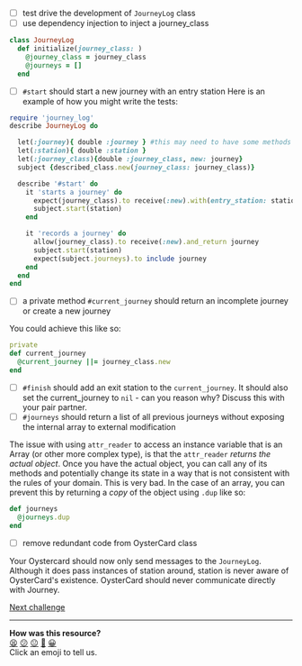 - [ ] test drive the development of `JourneyLog` class
- [ ] use dependency injection to inject a journey_class
```ruby
class JourneyLog
  def initialize(journey_class: )
    @journey_class = journey_class
    @journeys = []
  end
```
- [ ] `#start` should start a new journey with an entry station
Here is an example of how you might write the tests:

```ruby
require 'journey_log'
describe JourneyLog do

  let(:journey){ double :journey } #this may need to have some methods
  let(:station){ double :station }
  let(:journey_class){double :journey_class, new: journey}
  subject {described_class.new(journey_class: journey_class)}

  describe '#start' do
    it 'starts a journey' do
      expect(journey_class).to receive(:new).with(entry_station: station)
      subject.start(station)
    end

    it 'records a journey' do
      allow(journey_class).to receive(:new).and_return journey
      subject.start(station)
      expect(subject.journeys).to include journey
    end
  end
end
  ```

- [ ] a private method `#current_journey` should return an incomplete journey or create a new journey

You could achieve this like so:

```ruby
private
def current_journey
  @current_journey ||= journey_class.new
end
```

- [ ] `#finish` should add an exit station to the `current_journey`.  It should also set the current_journey to `nil` - can you reason why?  Discuss this with your pair partner.
- [ ] `#journeys` should return a list of all previous journeys without exposing the internal array to external modification

The issue with using `attr_reader` to access an instance variable that is an Array (or other more complex type), is that the `attr_reader` _returns the actual object_.  Once you have the actual object, you can call any of its methods and potentially change its state in a way that is not consistent with the rules of your domain.  This is very bad.  In the case of an array, you can prevent this by returning a _copy_ of the object using `.dup` like so:
```ruby
def journeys
  @journeys.dup
end
```

- [ ] remove redundant code from OysterCard class

Your Oystercard should now only send messages to the `JourneyLog`. Although it does pass instances of station around, station is never aware of OysterCard's existence. OysterCard should never communicate directly with Journey.

[Next challenge](../16_fare_for_zones.md)

<!-- BEGIN GENERATED SECTION DO NOT EDIT -->

---

**How was this resource?**  
[😫](https://airtable.com/shrUJ3t7KLMqVRFKR?prefill_Repository=course&prefill_File=oystercard/walkthroughs/15_extracting_journey_log.md&prefill_Sentiment=😫) [😕](https://airtable.com/shrUJ3t7KLMqVRFKR?prefill_Repository=course&prefill_File=oystercard/walkthroughs/15_extracting_journey_log.md&prefill_Sentiment=😕) [😐](https://airtable.com/shrUJ3t7KLMqVRFKR?prefill_Repository=course&prefill_File=oystercard/walkthroughs/15_extracting_journey_log.md&prefill_Sentiment=😐) [🙂](https://airtable.com/shrUJ3t7KLMqVRFKR?prefill_Repository=course&prefill_File=oystercard/walkthroughs/15_extracting_journey_log.md&prefill_Sentiment=🙂) [😀](https://airtable.com/shrUJ3t7KLMqVRFKR?prefill_Repository=course&prefill_File=oystercard/walkthroughs/15_extracting_journey_log.md&prefill_Sentiment=😀)  
Click an emoji to tell us.

<!-- END GENERATED SECTION DO NOT EDIT -->

